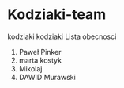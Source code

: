 # Kodziaki-team
kodziaki kodziaki
Lista obecnosci

1. Paweł Pinker
2. marta kostyk
3. Mikolaj
4. DAWID Murawski


